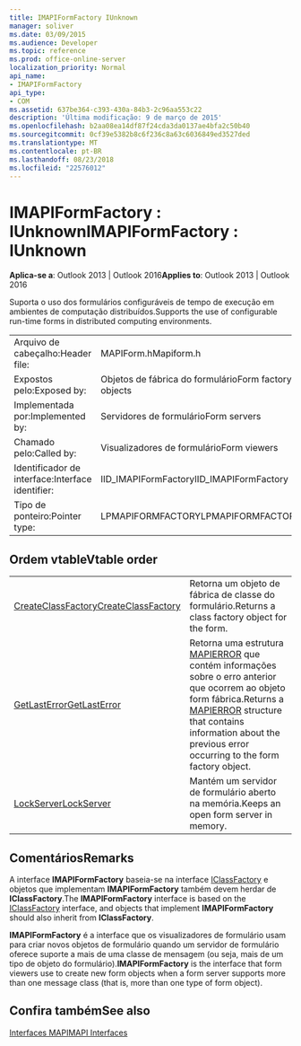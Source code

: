 ```yaml
---
title: IMAPIFormFactory IUnknown
manager: soliver
ms.date: 03/09/2015
ms.audience: Developer
ms.topic: reference
ms.prod: office-online-server
localization_priority: Normal
api_name:
- IMAPIFormFactory
api_type:
- COM
ms.assetid: 637be364-c393-430a-84b3-2c96aa553c22
description: 'Última modificação: 9 de março de 2015'
ms.openlocfilehash: b2aa08ea14df87f24cda3da0137ae4bfa2c50b40
ms.sourcegitcommit: 0cf39e5382b8c6f236c8a63c6036849ed3527ded
ms.translationtype: MT
ms.contentlocale: pt-BR
ms.lasthandoff: 08/23/2018
ms.locfileid: "22576012"
---
```

# <a name="imapiformfactory--iunknown"></a><span data-ttu-id="8c6b1-103">IMAPIFormFactory : IUnknown</span><span class="sxs-lookup"><span data-stu-id="8c6b1-103">IMAPIFormFactory : IUnknown</span></span>

  
  
<span data-ttu-id="8c6b1-104">**Aplica-se a**: Outlook 2013 | Outlook 2016</span><span class="sxs-lookup"><span data-stu-id="8c6b1-104">**Applies to**: Outlook 2013 | Outlook 2016</span></span> 
  
<span data-ttu-id="8c6b1-105">Suporta o uso dos formulários configuráveis de tempo de execução em ambientes de computação distribuídos.</span><span class="sxs-lookup"><span data-stu-id="8c6b1-105">Supports the use of configurable run-time forms in distributed computing environments.</span></span> 
  
|||
|:-----|:-----|
|<span data-ttu-id="8c6b1-106">Arquivo de cabeçalho:</span><span class="sxs-lookup"><span data-stu-id="8c6b1-106">Header file:</span></span>  <br/> |<span data-ttu-id="8c6b1-107">MAPIForm.h</span><span class="sxs-lookup"><span data-stu-id="8c6b1-107">Mapiform.h</span></span>  <br/> |
|<span data-ttu-id="8c6b1-108">Expostos pelo:</span><span class="sxs-lookup"><span data-stu-id="8c6b1-108">Exposed by:</span></span>  <br/> |<span data-ttu-id="8c6b1-109">Objetos de fábrica do formulário</span><span class="sxs-lookup"><span data-stu-id="8c6b1-109">Form factory objects</span></span>  <br/> |
|<span data-ttu-id="8c6b1-110">Implementada por:</span><span class="sxs-lookup"><span data-stu-id="8c6b1-110">Implemented by:</span></span>  <br/> |<span data-ttu-id="8c6b1-111">Servidores de formulário</span><span class="sxs-lookup"><span data-stu-id="8c6b1-111">Form servers</span></span>  <br/> |
|<span data-ttu-id="8c6b1-112">Chamado pelo:</span><span class="sxs-lookup"><span data-stu-id="8c6b1-112">Called by:</span></span>  <br/> |<span data-ttu-id="8c6b1-113">Visualizadores de formulário</span><span class="sxs-lookup"><span data-stu-id="8c6b1-113">Form viewers</span></span>  <br/> |
|<span data-ttu-id="8c6b1-114">Identificador de interface:</span><span class="sxs-lookup"><span data-stu-id="8c6b1-114">Interface identifier:</span></span>  <br/> |<span data-ttu-id="8c6b1-115">IID_IMAPIFormFactory</span><span class="sxs-lookup"><span data-stu-id="8c6b1-115">IID_IMAPIFormFactory</span></span>  <br/> |
|<span data-ttu-id="8c6b1-116">Tipo de ponteiro:</span><span class="sxs-lookup"><span data-stu-id="8c6b1-116">Pointer type:</span></span>  <br/> |<span data-ttu-id="8c6b1-117">LPMAPIFORMFACTORY</span><span class="sxs-lookup"><span data-stu-id="8c6b1-117">LPMAPIFORMFACTORY</span></span>  <br/> |
   
## <a name="vtable-order"></a><span data-ttu-id="8c6b1-118">Ordem vtable</span><span class="sxs-lookup"><span data-stu-id="8c6b1-118">Vtable order</span></span>

|||
|:-----|:-----|
|[<span data-ttu-id="8c6b1-119">CreateClassFactory</span><span class="sxs-lookup"><span data-stu-id="8c6b1-119">CreateClassFactory</span></span>](imapiformfactory-createclassfactory.md) <br/> |<span data-ttu-id="8c6b1-120">Retorna um objeto de fábrica de classe do formulário.</span><span class="sxs-lookup"><span data-stu-id="8c6b1-120">Returns a class factory object for the form.</span></span>  <br/> |
|[<span data-ttu-id="8c6b1-121">GetLastError</span><span class="sxs-lookup"><span data-stu-id="8c6b1-121">GetLastError</span></span>](imapiformfactory-getlasterror.md) <br/> |<span data-ttu-id="8c6b1-122">Retorna uma estrutura [MAPIERROR](mapierror.md) que contém informações sobre o erro anterior que ocorrem ao objeto form fábrica.</span><span class="sxs-lookup"><span data-stu-id="8c6b1-122">Returns a [MAPIERROR](mapierror.md) structure that contains information about the previous error occurring to the form factory object.</span></span>  <br/> |
|[<span data-ttu-id="8c6b1-123">LockServer</span><span class="sxs-lookup"><span data-stu-id="8c6b1-123">LockServer</span></span>](imapiformfactory-lockserver.md) <br/> |<span data-ttu-id="8c6b1-124">Mantém um servidor de formulário aberto na memória.</span><span class="sxs-lookup"><span data-stu-id="8c6b1-124">Keeps an open form server in memory.</span></span>  <br/> |
   
## <a name="remarks"></a><span data-ttu-id="8c6b1-125">Comentários</span><span class="sxs-lookup"><span data-stu-id="8c6b1-125">Remarks</span></span>

<span data-ttu-id="8c6b1-126">A interface **IMAPIFormFactory** baseia-se na interface [IClassFactory](http://msdn.microsoft.com/en-us/library/ms694364%28VS.85%29.aspx) e objetos que implementam **IMAPIFormFactory** também devem herdar de **IClassFactory**.</span><span class="sxs-lookup"><span data-stu-id="8c6b1-126">The **IMAPIFormFactory** interface is based on the [IClassFactory](http://msdn.microsoft.com/en-us/library/ms694364%28VS.85%29.aspx) interface, and objects that implement **IMAPIFormFactory** should also inherit from **IClassFactory**.</span></span>
  
 <span data-ttu-id="8c6b1-127">**IMAPIFormFactory** é a interface que os visualizadores de formulário usam para criar novos objetos de formulário quando um servidor de formulário oferece suporte a mais de uma classe de mensagem (ou seja, mais de um tipo de objeto do formulário).</span><span class="sxs-lookup"><span data-stu-id="8c6b1-127">**IMAPIFormFactory** is the interface that form viewers use to create new form objects when a form server supports more than one message class (that is, more than one type of form object).</span></span> 
  
## <a name="see-also"></a><span data-ttu-id="8c6b1-128">Confira também</span><span class="sxs-lookup"><span data-stu-id="8c6b1-128">See also</span></span>



[<span data-ttu-id="8c6b1-129">Interfaces MAPI</span><span class="sxs-lookup"><span data-stu-id="8c6b1-129">MAPI Interfaces</span></span>](mapi-interfaces.md)

